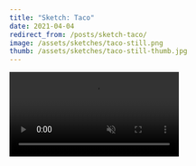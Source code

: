 ```yaml
---
title: "Sketch: Taco"
date: 2021-04-04
redirect_from: /posts/sketch-taco/
image: /assets/sketches/taco-still.png
thumb: /assets/sketches/taco-still-thumb.jpg
---
```


<video autoplay muted loop playsinline class="mh-100vh mw-100 border-box pa1 pa3-m pa4-l">
  <source src="/assets/sketches/taco.mp4" type="video/mp4">
</video>
